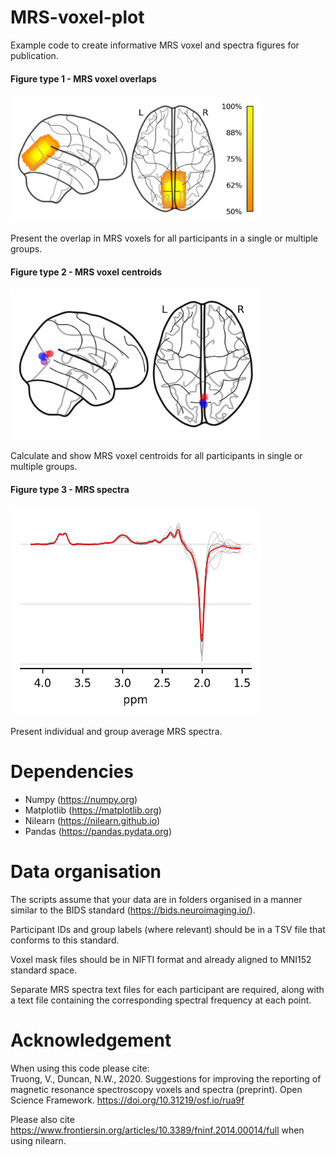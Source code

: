 # MRS-voxel-plot
Example code to create informative MRS voxel and spectra figures for publication.  
#### Figure type 1 - MRS voxel overlaps

<img src="example-figures/voxel-density-map_single-group.png" width=400>

Present the overlap in MRS voxels for all participants in a single or multiple groups.  
#### Figure type 2 - MRS voxel centroids

<img src="example-figures/mask-centroids_two-groups.png" width=400>

Calculate and show MRS voxel centroids for all participants in single or multiple groups.  

#### Figure type 3 - MRS spectra  
<img src="example-figures/mrs_spectra_single-group.png" width=400>

Present individual and group average MRS spectra.


# Dependencies
- Numpy (https://numpy.org)
- Matplotlib (https://matplotlib.org)
- Nilearn (https://nilearn.github.io)
- Pandas (https://pandas.pydata.org)

# Data organisation
The scripts assume that your data are in folders organised in a manner similar to the BIDS standard (https://bids.neuroimaging.io/).  

Participant IDs and group labels (where relevant) should be in a TSV file that conforms to this standard.  

Voxel mask files should be in NIFTI format and already aligned to MNI152 standard space.  

Separate MRS spectra text files for each participant are required, along with a text file containing the corresponding spectral frequency at each point.

# Acknowledgement
When using this code please cite:  
Truong, V., Duncan, N.W., 2020. Suggestions for improving the reporting of magnetic resonance spectroscopy voxels and spectra (preprint). Open Science Framework. https://doi.org/10.31219/osf.io/rua9f

Please also cite https://www.frontiersin.org/articles/10.3389/fninf.2014.00014/full when using nilearn.
